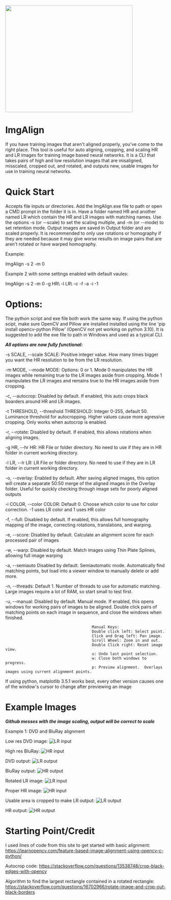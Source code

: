 <img src="https://imgur.com/Ru7XVb6.png" align="center" width="400" height="335">

# ImgAlign
If you have training images that aren't aligned properly, you've come to the right place.  This tool is useful for auto aligning, cropping, and scaling HR and LR images for training image based neural networks.  It is a CLI that takes pairs of high and low resolution images that are misaligned, misscaled, cropped out, and rotated, and outputs new, usable images for use in training neural networks.  


# Quick Start
Accepts file inputs or directories.  Add the ImgAlign.exe file to path or open a CMD prompt in the folder it is in.  Have a folder named HR and another named LR which contain the HR and LR images with matching names.  Use the options -s (or --scale) to set the scaling multiple, and -m (or --mode) to set retention mode.  Output images are saved in Output folder and are scaled properly. It is recommended to only use rotations or homography if they are needed because it may give worse results on image pairs that are aren't rotated or have warped homography.

Example:

ImgAlign -s 2 -m 0

Example 2 with some settings enabled with default vaules:

ImgAlign -s 2 -m 0 -g HR\ -l LR\ -c -f -a -i -1 


# Options:
The python script and exe file both work the same way.  If using the python scipt, make sure OpenCV and Pillow are installed installed using the line 'pip install opencv-python Pillow' (OpenCV not yet working on python 3.10).  It is suggested to add the exe file to path in Windows and used as a typical CLI. 


***All options are now fully functional:***

-s SCALE, --scale SCALE:                  Positive integer value. How many times bigger you want the HR resolution to be from the LR
                                          resolution.

-m MODE, --mode MODE:                     Options: 0 or 1. Mode 0 manipulates the HR images while remaining true to the LR images aside
                                          from cropping. Mode 1 manipulates the LR images and remains true to the HR images aside from
                                          cropping.

-c, --autocrop:                           Disabled by default. If enabled, this auto crops black boarders around HR and LR images.

-t THRESHOLD, --threshold THRESHOLD:      Integer 0-255, default 50. Luminance threshold for autocropping. Higher values cause more
                                          agressive cropping. Only works when autocrop is enabled.

-r, --rotate:                             Disabled by default. If enabled, this allows rotations when aligning images.

-g HR, --hr HR:                           HR File or folder directory. No need to use if they are in HR folder in current working
                                          directory.
                                          
-l LR, --lr LR:                           LR File or folder directory. No need to use if they are in LR folder in current working
                                          directory.
                                          
-o, --overlay:                            Enabled by default. After saving aligned images, this option will create a separate 50:50
                                          merge of the aligned images in the Overlay folder. Useful for quickly checking through image
                                          sets for poorly aligned outputs

-i COLOR, --color COLOR:                  Default 0.  Choose which color to use for color correction.  -1 uses LR color and 1 uses HR color

-f, --full:                               Disabled by default.  If enabled, this allows full homography mapping of the image, correcting rotations, translations, and 
                                          warping.

-e, --score:                              Disabled by default.  Calculate an alignment score for each processed pair of images

-w, --warp:                               Disabled by default.  Match images using Thin Plate Splines, allowing full image warping

-a, --semiauto                            Disabled by default.  Semiautomatic mode.  Automatically find matching points, but load into a
                                          viewer window to manually delete or add more.

-n, --threads:                            Default 1.  Number of threads to use for automatic matching.  Large images require a lot of RAM, so start small to test
                                          first.

-u, --manual:                             Disabled by default.  Manual mode.  If enabled, this opens windows for working pairs of images to be aligned.  Double click
                                          pairs of matching points on each image in sequence, and close the windows when finished.
                                          
                                          Manual Keys: 
                                          Double click left: Select point.
                                          Click and Drag left: Pan image.
                                          Scroll Wheel: Zoom in and out.
                                          Double Click right: Reset image view.
                                          u: Undo last point selection.
                                          w: Close both windows to progress.
                                          p: Preview alignment.  Overlays images using current alignment points.


If using python, matplotlib 3.5.1 works best, every other version causes one of the window's cursor to change after previewing an image

# Example Images

***Github messes with the image scaling, output will be correct to scale***

Example 1: DVD and BluRay alignment

Low res DVD image:
![LR input](https://imgur.com/Ba6PSTH.png)

High res BluRay:
![HR input](https://imgur.com/KaGJigN.png)

DVD output:
![LR output](https://imgur.com/0leDQ8B.png)

BluRay output:
![HR output](https://imgur.com/c0ljhQD.png)


Rotated LR image:
![LR input](https://imgur.com/b3OnyKN.png)

Proper HR image:
![HR input](https://imgur.com/4N6Bk8q.png)

Usable area is cropped to make LR output:
![LR output](https://imgur.com/h1dr5lr.png)

HR output:
![HR output](https://imgur.com/NMc3Rai.png)



# Starting Point/Credit

I used lines of code from this site to get started with basic alignment:
https://learnopencv.com/feature-based-image-alignment-using-opencv-c-python/

Autocrop code:
https://stackoverflow.com/questions/13538748/crop-black-edges-with-opencv

Algorithm to find the largest rectangle contained in a rotated rectangle:
https://stackoverflow.com/questions/16702966/rotate-image-and-crop-out-black-borders

